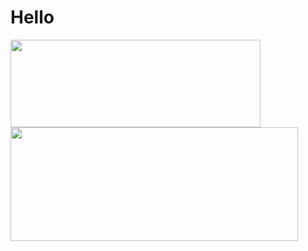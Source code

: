 # Hello
<img width="400" height="140" src="https://card.yuy1n.io/card/76561198326110511/dark,badge,group"><img width="460" height="182" src="https://ns.yuy1n.io/card/7442a2ea9f03bd20/history" />

